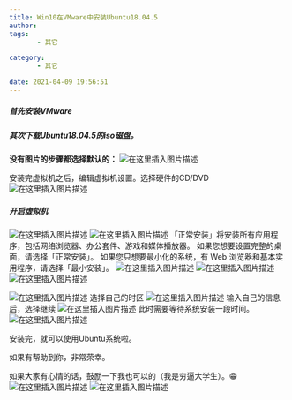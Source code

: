 ```yaml
---
title: Win10在VMware中安装Ubuntu18.04.5
author: 
tags: 
       - 其它

category: 
       - 其它

date: 2021-04-09 19:56:51
---
```

##### 首先安装VMware

##### 其次下载Ubuntu18.04.5的iso磁盘。

**没有图片的步骤都选择默认的：**
![在这里插入图片描述](../images/9df205ad-32fa-438d-b93d-cb5674a54f46.png)

安装完虚拟机之后，编辑虚拟机设置。选择硬件的CD/DVD
![在这里插入图片描述](../images/04a0e748-c456-4581-98ff-09200464c9b9.png)

##### 开启虚拟机

![在这里插入图片描述](../images/c82716e3-2a00-4b9a-963a-11c0b2710971.png)
![在这里插入图片描述](../images/8e2de0de-57c3-4630-a0c5-2f4c4c256249.png)
「正常安装」将安装所有应用程序，包括网络浏览器、办公套件、游戏和媒体播放器。 如果您想要设置完整的桌面，请选择「正常安装」。 如果您只想要最小化的系统，有 Web 浏览器和基本实用程序，请选择「最小安装」。
![在这里插入图片描述](../images/944f87c5-8b8c-4e3b-ac24-3dede2e042a0.png)
![在这里插入图片描述](../images/edab931b-a8d1-404f-b964-a0c1800453b4.png)
![在这里插入图片描述](../images/2654832d-8b94-48d8-8397-6c2fc84824fa.png)

![在这里插入图片描述](../images/2089d9a1-92c8-45f9-96f3-4922de92349b.png)
选择自己的时区
![在这里插入图片描述](../images/e0b8adc1-a10b-4cf0-b498-b6ac67e8cc2d.png)
输入自己的信息后，选择继续
![在这里插入图片描述](../images/516c9447-96d6-4f42-a7d4-60480c850f40.png)
此时需要等待系统安装一段时间。
![在这里插入图片描述](../images/eaeb057a-f41b-4583-9274-502197c74e2f.png)

安装完，就可以使用Ubuntu系统啦。

如果有帮助到你，非常荣幸。

如果大家有心情的话，鼓励一下我也可以的（我是穷逼大学生）。😁
![在这里插入图片描述](../images/7b6d9d86-100f-445d-aeb1-ffe92391e0f8.png)
![在这里插入图片描述](../images/5669700c-382d-4d12-b62d-78d52ba127b0.png)